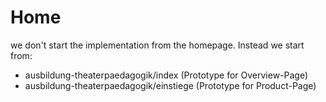 # Home

we don't start the implementation from the homepage.
Instead we start from: 
- ausbildung-theaterpaedagogik/index (Prototype for Overview-Page)
- ausbildung-theaterpaedagogik/einstiege (Prototype for Product-Page)